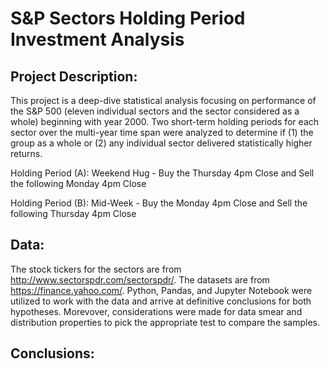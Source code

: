 # S&P Sectors Holding Period Investment Analysis

## Project Description: 
This project is a deep-dive statistical analysis focusing on performance of the S&P 500 (eleven individual sectors and the sector considered as a whole) beginning with year 2000. Two short-term holding periods for each sector over the multi-year time span were analyzed to determine if (1) the group as a whole or (2) any individual sector  delivered statistically higher returns.   

Holding Period (A): Weekend Hug - Buy the Thursday 4pm Close and Sell the following Monday 4pm Close

Holding Period (B): Mid-Week - Buy the Monday 4pm Close and Sell the following Thursday 4pm Close




## Data: 
The stock tickers for the sectors are from http://www.sectorspdr.com/sectorspdr/. The datasets are from https://finance.yahoo.com/. Python, Pandas, and Jupyter Notebook were utilized to work with the data and arrive at definitive conclusions for both hypotheses. Morevover, considerations were made for data smear and distribution properties to pick the appropriate test to compare the samples.





## Conclusions:

